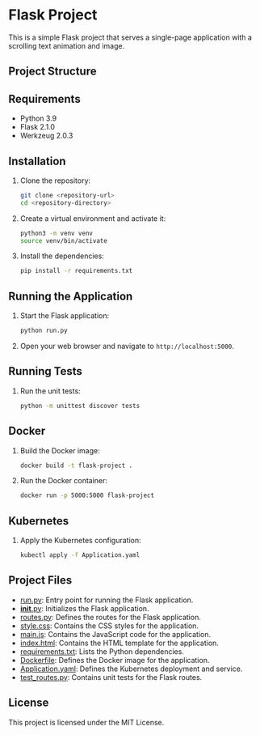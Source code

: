# Flask Project

This is a simple Flask project that serves a single-page application with a scrolling text animation and image.

## Project Structure

## Requirements

- Python 3.9
- Flask 2.1.0
- Werkzeug 2.0.3

## Installation

1. Clone the repository:
    ```sh
    git clone <repository-url>
    cd <repository-directory>
    ```

2. Create a virtual environment and activate it:
    ```sh
    python3 -m venv venv
    source venv/bin/activate
    ```

3. Install the dependencies:
    ```sh
    pip install -r requirements.txt
    ```

## Running the Application

1. Start the Flask application:
    ```sh
    python run.py
    ```

2. Open your web browser and navigate to `http://localhost:5000`.

## Running Tests

1. Run the unit tests:
    ```sh
    python -m unittest discover tests
    ```

## Docker

1. Build the Docker image:
    ```sh
    docker build -t flask-project .
    ```

2. Run the Docker container:
    ```sh
    docker run -p 5000:5000 flask-project
    ```

## Kubernetes

1. Apply the Kubernetes configuration:
    ```sh
    kubectl apply -f Application.yaml
    ```

## Project Files

- [run.py](http://_vscodecontentref_/10): Entry point for running the Flask application.
- [__init__.py](http://_vscodecontentref_/11): Initializes the Flask application.
- [routes.py](http://_vscodecontentref_/12): Defines the routes for the Flask application.
- [style.css](http://_vscodecontentref_/13): Contains the CSS styles for the application.
- [main.js](http://_vscodecontentref_/14): Contains the JavaScript code for the application.
- [index.html](http://_vscodecontentref_/15): Contains the HTML template for the application.
- [requirements.txt](http://_vscodecontentref_/16): Lists the Python dependencies.
- [Dockerfile](http://_vscodecontentref_/17): Defines the Docker image for the application.
- [Application.yaml](http://_vscodecontentref_/18): Defines the Kubernetes deployment and service.
- [test_routes.py](http://_vscodecontentref_/19): Contains unit tests for the Flask routes.

## License

This project is licensed under the MIT License.
